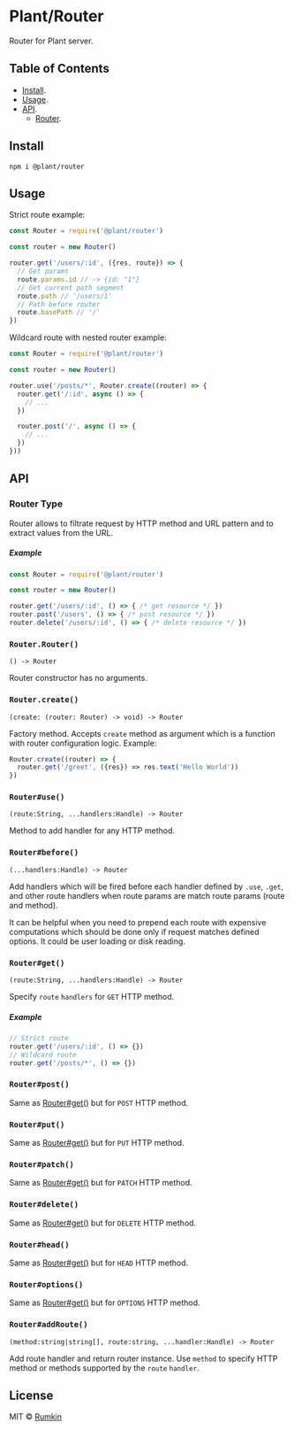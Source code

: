 # Plant/Router

Router for Plant server.

## Table of Contents

* [Install](#install).
* [Usage](#usage).
* [API](#api).
    * [Router](#router-type).

## Install

```shell
npm i @plant/router
```

## Usage

Strict route example:

```javascript
const Router = require('@plant/router')

const router = new Router()

router.get('/users/:id', ({res, route}) => {
  // Get params
  route.params.id // -> {id: "1"}
  // Get current path segment
  route.path // '/users/1'
  // Path before router
  route.basePath // '/'
})
```

Wildcard route with nested router example:

```javascript
const Router = require('@plant/router')

const router = new Router()

router.use('/posts/*', Router.create((router) => {
  router.get('/:id', async () => {
    // ...
  })

  router.post('/', async () => {
    // ...
  })
}))
```

## API

### Router Type

Router allows to filtrate request by HTTP method and URL pattern and to extract
values from the URL.

##### Example

```javascript
const Router = require('@plant/router')

const router = new Router()

router.get('/users/:id', () => { /* get resource */ })
router.post('/users', () => { /* post resource */ })
router.delete('/users/:id', () => { /* delete resource */ })
```

### `Router.Router()`
```
() -> Router
```

Router constructor has no arguments.

### `Router.create()`
```
(create: (router: Router) -> void) -> Router
```

Factory method. Accepts `create` method as argument which is a function
with router configuration logic. Example:

```javascript
Router.create((router) => {
  router.get('/greet', ({res}) => res.text('Hello World'))
})
```

### `Router#use()`

```text
(route:String, ...handlers:Handle) -> Router
```

Method to add handler for any HTTP method.

### `Router#before()`

```text
(...handlers:Handle) -> Router
```

Add handlers which will be fired before each handler defined by `.use`, `.get`,
and other route handlers when route params are match route params
(route and method).

It can be helpful when you need to prepend each route with expensive
computations which should be done only if request matches defined options. It
could be user loading or disk reading.

### `Router#get()`

```text
(route:String, ...handlers:Handle) -> Router
```

Specify `route` `handlers` for `GET` HTTP method.

##### Example

```javascript
// Strict route
router.get('/users/:id', () => {})
// Wildcard route
router.get('/posts/*', () => {})
```

### `Router#post()`

Same as [Router#get()](#routerget) but for `POST` HTTP method.

### `Router#put()`

Same as [Router#get()](#routerget) but for `PUT` HTTP method.

### `Router#patch()`

Same as [Router#get()](#routerget) but for `PATCH` HTTP method.

### `Router#delete()`

Same as [Router#get()](#routerget) but for `DELETE` HTTP method.

### `Router#head()`

Same as [Router#get()](#routerget) but for `HEAD` HTTP method.

### `Router#options()`

Same as [Router#get()](#routerget) but for `OPTIONS` HTTP method.

### `Router#addRoute()`
```
(method:string|string[], route:string, ...handler:Handle) -> Router
```

Add route handler and return router instance. Use `method` to specify HTTP
method or methods supported by the `route` `handler`.

## License

MIT &copy; [Rumkin](https://rumk.in)
